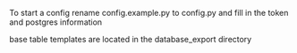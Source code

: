 To start a config rename config.example.py to config.py and fill in the token and postgres information 

base table templates are located in the database_export directory

